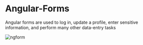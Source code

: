 # Angular-Forms

Angular forms are used to log in, update a profile, enter sensitive information, and perform many other data-entry tasks

![ngform](https://github.com/Dineshcoder0/Angular-Forms/assets/130560471/de92605a-94dd-4195-9aaf-fedbc006dc4a)
